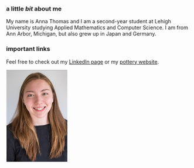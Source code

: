### **a little _bit_ about me**

My name is Anna Thomas and I am a second-year student at Lehigh University studying Applied Mathematics and Computer Science.
I am from Ann Arbor, Michigan, but also grew up in Japan and Germany. 


### **important links**

Feel free to check out my [LinkedIn page](www.linkedin.com/in/anna-thomas-391390166) or my [pottery website](claymakesmyday.weebly.com).

![image](https://github.com/AnnaKThomas/AnnaKThomas.github.io/blob/master/Screenshot%202019-02-02%20at%2018.21.47.png)
